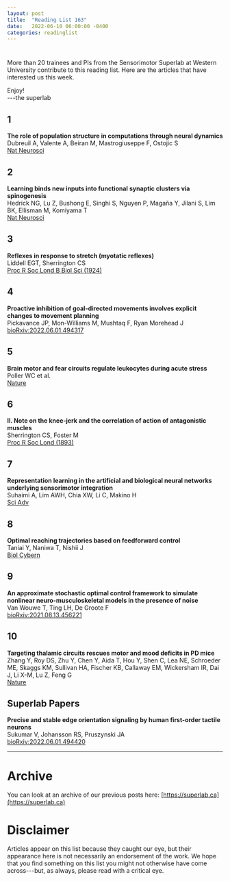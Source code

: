 ```yaml
---
layout: post
title:  "Reading List 163"
date:   2022-06-10 06:00:00 -0400
categories: readinglist
---
```


# 

More than 20 trainees and PIs from the Sensorimotor Superlab at Western University contribute to this reading list. Here are the articles that have interested us this week.

Enjoy!  
---the superlab

## 1
**The role of population structure in computations through neural dynamics**  
Dubreuil A, Valente A, Beiran M, Mastrogiuseppe F, Ostojic S  
[Nat Neurosci](https://dx.doi.org/10.1038/s41593-022-01088-4)

## 2
**Learning binds new inputs into functional synaptic clusters via spinogenesis**  
Hedrick NG, Lu Z, Bushong E, Singhi S, Nguyen P, Magaña Y, Jilani S, Lim BK, Ellisman M, Komiyama T  
[Nat Neurosci](https://dx.doi.org/10.1038/s41593-022-01086-6)

## 3
**Reflexes in response to stretch (myotatic reflexes)**  
Liddell EGT, Sherrington CS  
[Proc R Soc Lond B Biol Sci (1924)](https://doi.org/10.1098/rspb.1924.0023)

## 4
**Proactive inhibition of goal-directed movements involves explicit changes to movement planning**  
Pickavance JP, Mon-Williams M, Mushtaq F, Ryan Morehead J  
[bioRxiv:2022.06.01.494317](https://www.biorxiv.org/content/10.1101/2022.06.01.494317v1)

## 5
**Brain motor and fear circuits regulate leukocytes during acute stress**  
Poller WC et al.  
[Nature](https://dx.doi.org/10.1038/s41586-022-04890-z)

## 6
**II. Note on the knee-jerk and the correlation of action of antagonistic muscles**  
Sherrington CS, Foster M  
[Proc R Soc Lond (1893)](https://doi.org/10.1098/rspl.1892.0097)

## 7
**Representation learning in the artificial and biological neural networks underlying sensorimotor integration**  
Suhaimi A, Lim AWH, Chia XW, Li C, Makino H  
[Sci Adv](https://dx.doi.org/10.1126/sciadv.abn0984)

## 8
**Optimal reaching trajectories based on feedforward control**  
Taniai Y, Naniwa T, Nishii J  
[Biol Cybern](https://dx.doi.org/10.1007/s00422-022-00939-4)

## 9
**An approximate stochastic optimal control framework to simulate nonlinear neuro-musculoskeletal models in the presence of noise**  
Van Wouwe T, Ting LH, De Groote F  
[bioRxiv:2021.08.13.456221](https://www.biorxiv.org/content/10.1101/2021.08.13.456221v1)

## 10
**Targeting thalamic circuits rescues motor and mood deficits in PD mice**  
Zhang Y, Roy DS, Zhu Y, Chen Y, Aida T, Hou Y, Shen C, Lea NE, Schroeder ME, Skaggs KM, Sullivan HA, Fischer KB, Callaway EM, Wickersham IR, Dai J, Li X-M, Lu Z, Feng G  
[Nature](https://www.nature.com/articles/s41586-022-04806-x)


## Superlab Papers

**Precise and stable edge orientation signaling by human first-order tactile neurons**  
Sukumar V, Johansson RS, Pruszynski JA  
[bioRxiv:2022.06.01.494420](https://www.biorxiv.org/content/10.1101/2022.06.01.494420v1)



---
# Archive
You can look at an archive of our previous posts here: [https://superlab.ca](https://superlab.ca)


# Disclaimer
Articles appear on this list because they caught our eye, but their appearance here is not necessarily an endorsement of the work. We hope that you find something on this list you might not otherwise have come across---but, as always, please read with a critical eye.

